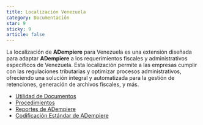```yaml
---
title: Localización Venezuela
category: Documentación
star: 9
sticky: 9
article: false
---
```


La localización de **ADempiere** para Venezuela es una extensión diseñada para adaptar **ADempiere** a los requerimientos fiscales y administrativos específicos de Venezuela. Esta localización permite a las empresas cumplir con las regulaciones tributarias y optimizar procesos administrativos, ofreciendo una solución integral y automatizada para la gestión de retenciones, generación de archivos fiscales, y más.

- [Utilidad de Documentos](./document-utility/)
- [Procedimientos](./procedures/)
- [Reportes de ADempiere](./report/)
- [Codificación Estándar de ADempiere](./standard-coding/README.md)